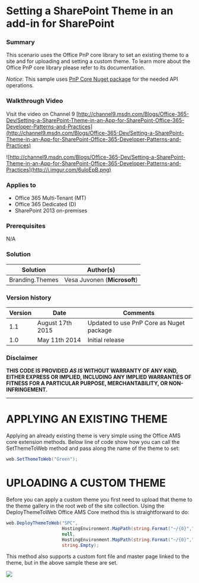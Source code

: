 # Setting a SharePoint Theme in an add-in for SharePoint #

### Summary ###
This scenario uses the Office PnP core library to set an existing theme to a site and for uploading and setting a custom theme. To learn more about the Office PnP core library please refer to its documentation.

*Notice*: This sample uses [PnP Core Nuget package](https://github.com/OfficeDev/PnP-sites-core) for the needed API operations.

### Walkthrough Video ###

Visit the video on Channel 9  [http://channel9.msdn.com/Blogs/Office-365-Dev/Setting-a-SharePoint-Theme-in-an-App-for-SharePoint-Office-365-Developer-Patterns-and-Practices](http://channel9.msdn.com/Blogs/Office-365-Dev/Setting-a-SharePoint-Theme-in-an-App-for-SharePoint-Office-365-Developer-Patterns-and-Practices)

![http://channel9.msdn.com/Blogs/Office-365-Dev/Setting-a-SharePoint-Theme-in-an-App-for-SharePoint-Office-365-Developer-Patterns-and-Practices](http://i.imgur.com/6uloEpB.png)

### Applies to ###
- Office 365 Multi-Tenant (MT)
- Office 365 Dedicated (D)
- SharePoint 2013 on-premises


### Prerequisites ###
N/A 

### Solution ###
Solution | Author(s)
---------|----------
Branding.Themes | Vesa Juvonen (**Microsoft**)

### Version history ###

Version  | Date | Comments
---------| -----| --------
1.1  | August 17th 2015 | Updated to use PnP Core as Nuget package
1.0  | May 11th 2014 | Initial release

### Disclaimer ###
**THIS CODE IS PROVIDED *AS IS* WITHOUT WARRANTY OF ANY KIND, EITHER EXPRESS OR IMPLIED, INCLUDING ANY IMPLIED WARRANTIES OF FITNESS FOR A PARTICULAR PURPOSE, MERCHANTABILITY, OR NON-INFRINGEMENT.**

----------

# APPLYING AN EXISTING THEME #

Applying an already existing theme is very simple using the Office AMS core extension methods. Below line of code show how you can call the SetThemeToWeb method and pass along the name of the theme to set:
```C#
web.SetThemeToWeb("Green");
```
# UPLOADING A CUSTOM THEME #
Before you can apply a custom theme you first need to upload that theme to the theme gallery in the root web of the site collection. Using the DeployThemeToWeb Office AMS Core method this is straightforward to do:
```C#
web.DeployThemeToWeb("SPC", 
                     HostingEnvironment.MapPath(string.Format("~/{0}","Resources/Themes/SPC/SPCTheme.spcolor")), 
                     null,
                     HostingEnvironment.MapPath(string.Format("~/{0}","Resources/Themes/SPC/SPCbg.png")),
                     string.Empty);
```

This method also supports a custom font file and master page linked to the theme, but in the above sample these are set.


<img src="https://telemetry.sharepointpnp.com/pnp/samples/Branding.Themes" />